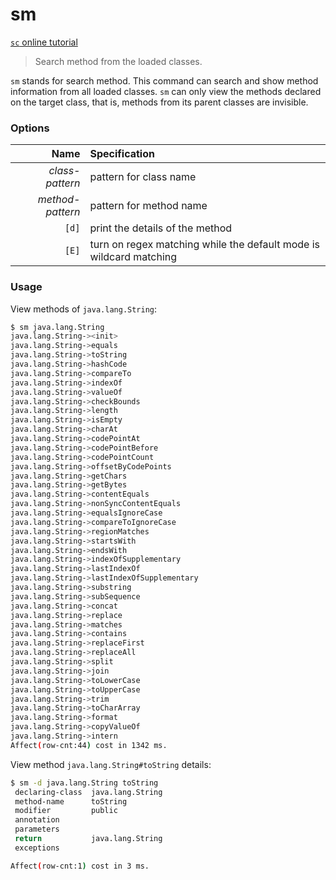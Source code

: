 sm
==

[`sc` online tutorial](https://arthas.aliyun.com/doc/arthas-tutorials?language=en&id=command-sc)

> Search method from the loaded classes.

`sm` stands for search method. This command can search and show method information from all loaded classes. `sm` can only view the methods declared on the target class, that is, methods from its parent classes are invisible.


### Options

|Name|Specification|
|---:|:---|
|*class-pattern*|pattern for class name|
|*method-pattern*|pattern for method name|
|`[d]`|print the details of the method|
|`[E]`|turn on regex matching while the default mode is wildcard matching|

### Usage

View methods of `java.lang.String`:

```bash
$ sm java.lang.String
java.lang.String-><init>
java.lang.String->equals
java.lang.String->toString
java.lang.String->hashCode
java.lang.String->compareTo
java.lang.String->indexOf
java.lang.String->valueOf
java.lang.String->checkBounds
java.lang.String->length
java.lang.String->isEmpty
java.lang.String->charAt
java.lang.String->codePointAt
java.lang.String->codePointBefore
java.lang.String->codePointCount
java.lang.String->offsetByCodePoints
java.lang.String->getChars
java.lang.String->getBytes
java.lang.String->contentEquals
java.lang.String->nonSyncContentEquals
java.lang.String->equalsIgnoreCase
java.lang.String->compareToIgnoreCase
java.lang.String->regionMatches
java.lang.String->startsWith
java.lang.String->endsWith
java.lang.String->indexOfSupplementary
java.lang.String->lastIndexOf
java.lang.String->lastIndexOfSupplementary
java.lang.String->substring
java.lang.String->subSequence
java.lang.String->concat
java.lang.String->replace
java.lang.String->matches
java.lang.String->contains
java.lang.String->replaceFirst
java.lang.String->replaceAll
java.lang.String->split
java.lang.String->join
java.lang.String->toLowerCase
java.lang.String->toUpperCase
java.lang.String->trim
java.lang.String->toCharArray
java.lang.String->format
java.lang.String->copyValueOf
java.lang.String->intern
Affect(row-cnt:44) cost in 1342 ms.
```


View method `java.lang.String#toString` details:

```bash
$ sm -d java.lang.String toString
 declaring-class  java.lang.String
 method-name      toString
 modifier         public
 annotation
 parameters
 return           java.lang.String
 exceptions

Affect(row-cnt:1) cost in 3 ms.
```